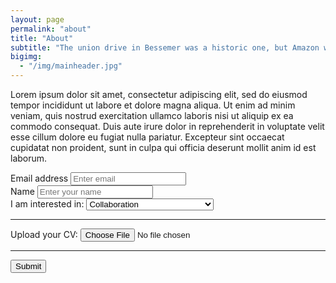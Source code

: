 ```yaml
---
layout: page
permalink: "about"
title: "About"
subtitle: "The union drive in Bessemer was a historic one, but Amazon workers have been organizing for decades, going back to the year 2000"
bigimg:
  - "/img/mainheader.jpg"
---
```





Lorem ipsum dolor sit amet, consectetur adipiscing elit, sed do eiusmod tempor incididunt ut labore et dolore magna aliqua. Ut enim ad minim veniam, quis nostrud exercitation ullamco laboris nisi ut aliquip ex ea commodo consequat. Duis aute irure dolor in reprehenderit in voluptate velit esse cillum dolore eu fugiat nulla pariatur. Excepteur sint occaecat cupidatat non proident, sunt in culpa qui officia deserunt mollit anim id est laborum.



<form accept-charset="UTF-8" action="https://getform.io/f/69613665-b8a2-4a8d-a46e-0be42800cbc8" method="POST" enctype="multipart/form-data" target="_blank">
          <div class="form-group">
            <label for="exampleInputEmail1" required="required">Email address</label>
            <input type="email" name="email" class="form-control" id="exampleInputEmail1" aria-describedby="emailHelp" placeholder="Enter email">
          </div>
          <div class="form-group">
            <label for="exampleInputName">Name</label>
            <input type="text" name="name" class="form-control" id="exampleInputName" placeholder="Enter your name" required="required">
          </div>
          <div class="form-group">
            <label for="exampleFormControlSelect1">I am interested in:</label>
            <select class="form-control" id="exampleFormControlSelect1" name="platform" required="required">
              <option>Collaboration</option>
              <option>Learning</option>
              <option>Financial Industry Professional</option>
              <option>Staying up to date</option>
            </select>
          </div>
          <hr>
          <div class="form-group mt-3">
            <label class="mr-2">Upload your CV:</label>
            <input type="file" name="file">
          </div>
          <hr>
          <button type="submit" class="btn btn-primary">Submit</button>
        </form>
